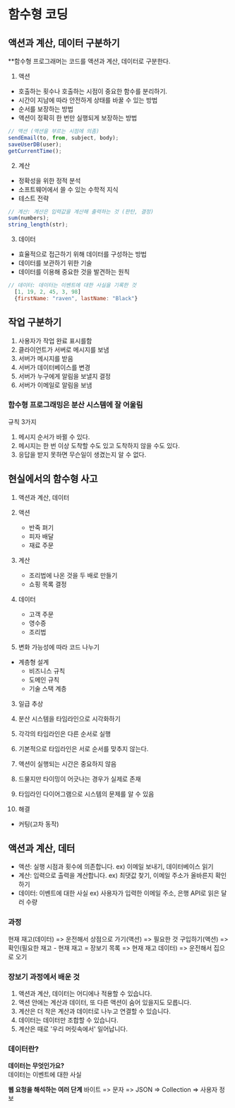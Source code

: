 # 함수형 코딩

## 액션과 계산, 데이터 구분하기

\*\*함수형 프로그래머는 코드를 액션과 계산, 데이터로 구분한다.

1. 액션

- 호출하는 횟수나 호출하는 시점이 중요한 함수를 분리하기.
- 시간이 지남에 따라 안전하게 상태를 바꿀 수 있는 방법
- 순서를 보장하는 방법
- 액션이 정확히 한 번만 실행되게 보장하는 방법

```javascript
// 액션 (액션을 부르는 시점에 의좀)
sendEmail(to, from, subject, body);
saveUserDB(user);
getCurrentTime();
```

2. 계산

- 정확성을 위한 정적 분석
- 소프트웨어에서 쓸 수 있는 수학적 지식
- 테스트 전략

```javascript
// 계산: 계산은 입력값을 계산해 출력하는 것 (판탄, 결정)
sum(numbers);
string_length(str);
```

3. 데이터

- 효율적으로 접근하기 위해 데이터를 구성하는 방법
- 데이터를 보관하기 위한 기술
- 데이터를 이용해 중요한 것을 발견하는 원칙

```javascript
// 데이터: 데이터는 이벤트에 대한 사실을 기록한 것
  [1, 19, 2, 45, 3, 98]
  {firstName: "raven", lastName: "Black"}
```

## 작업 구분하기

1. 사용자가 작업 완료 표시를함
2. 클라이언트가 서버로 메시지를 보냄
3. 서버가 메시지를 받음
4. 서버가 데이터베이스를 변경
5. 서버가 누구에게 알림을 보낼지 결정
6. 서버가 이메일로 알림을 보냄

### 함수형 프로그래밍은 분산 시스템에 잘 어울림

규칙 3가지

1. 메시지 순서가 바뀔 수 있다.
2. 메시지는 한 번 이상 도착할 수도 있고 도착하지 않을 수도 있다.
3. 응답을 받지 못하면 무슨일이 생겼는지 알 수 없다.

## 현실에서의 함수형 사고

1. 액션과 계산, 데이터

1. 액션

   - 반죽 펴기
   - 피자 배달
   - 재료 주문

1. 계산

   - 조리법에 나온 것을 두 배로 만들기
   - 쇼핑 목록 결정

1. 데이터

   - 고객 주문
   - 영수증
   - 조리법

1. 변화 가능성에 따라 코드 나누기

- 계층형 설계
  - 비즈니스 규칙
  - 도메인 규칙
  - 기술 스택 계층

3. 일급 추상

4. 분산 시스템을 타임라인으로 시각화하기

5. 각각의 타임라인은 다른 순서로 실행
6. 기본적으로 타임라인은 서로 순서를 맞추지 않는다.
7. 액션이 실행되는 시간은 중요하지 않음
8. 드물지만 타이밍이 어긋나는 경우가 실제로 존재
9. 타임라인 다이어그램으로 시스템의 문제를 알 수 있음

10. 해결

- 커팅(고차 동작)

## 액션과 계산, 데터

- 액션: 실행 시점과 횟수에 의존합니다.
  ex) 이메일 보내기, 데이터베이스 읽기
- 계산: 입력으로 출력을 계산합니다.
  ex) 최댓값 찾기, 이메일 주소가 올바른지 확인하기
- 데이터: 이벤트에 대한 사실
  ex) 사용자가 입력한 이메일 주소, 은행 API로 읽은 달러 수량

### 과정

현재 재고(데이터) => 운전해서 상점으로 가기(액션) => 필요한 것 구입하기(액션) => 확인(필요한 재고 - 현재 재고 = 장보기 목록 => 현재 재고 데이터) => 운전해서 집으로 오기

### 장보기 과정에서 배운 것

1. 액션과 계산, 데이터는 어디에나 적용할 수 있습니다.
2. 액션 안에는 계산과 데이터, 또 다른 액션이 숨어 있을지도 모릅니다.
3. 계산은 더 작은 계산과 데이터로 나누고 연결할 수 있습니다.
4. 데이터는 데이터만 조합할 수 있습니다.
5. 계산은 때로 '우리 머릿속에서' 일어납니다.

### 데이터란?

**데이터는 무엇인가요?**  
데이터는 이벤트에 대한 사실

**웹 요청을 해석하는 여러 단계**
바이트 => 문자 => JSON => Collection => 사용자 정보
